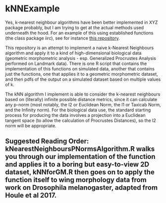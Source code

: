 # kNNExample

Yes, k-nearest neighbour algorithms have been better implemented in XYZ package probably, but I am trying to get at the actual methods used underneath the hood. For an example of this using established functions (the class package iirc), see for instance [this repository](https://github.com/DworkinLab/Wing_Biometrics_2015).

This repository is an attempt to implement a naive k-Nearest Neighbours algorithm and apply it to a kind of high-dimensional biological data (geometric morphometric analysis - esp. Generalized Procrustes Analysis performed on Landmark data).  There is one R script that contains the implementation of this functions on simulated data, another that contains just the functions, one that applies it to a geometric morphometric dataset, and then pdfs of the output on a simulated dataset based on multiple values of k.

The kNN algorithm I implement is able to consider the k-nearest neighbours based on (literally) infinite possible distance metrics, since it can calculate any p-norm (most notably, the l2 or Euclidean Norm, the l1 or Taxicab Norm, and the Infinity norm).  For the biological data use, the standard starting process for producing the data involves a projection into a Euclidean tangent space (to allow the calculation of Procrustes Distances), so the l2 norm will be appropriate.

## Suggested Reading Order: kNearestNeighboursPNormsAlgorithm.R walks you through our implementation of the function and applies it to a boring but easy-to-view 2D dataset, kNNforGM.R then goes on to apply the function itself to wing morphology data from work on Drosophila melanogaster, adapted from Houle et al 2017.
